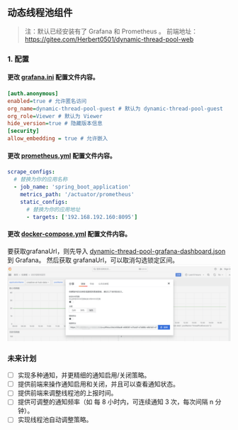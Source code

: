 ## 动态线程池组件
> 注：默认已经安装有了 Grafana 和 Prometheus 。
> 前端地址：https://gitee.com/Herbert0501/dynamic-thread-pool-web
### 1. 配置

#### 更改 [grafana.ini](./docs/dev-ops/grafana.ini) 配置文件内容。
```ini
[auth.anonymous]
enabled=true # 允许匿名访问
org_name=dynamic-thread-pool-guest # 默认为 dynamic-thread-pool-guest
org_role=Viewer # 默认为 Viewer
hide_version=true # 隐藏版本信息
[security]
allow_embedding = true # 允许嵌入
```
#### 更改 [prometheus.yml](./docs/dev-ops/prometheus.yml) 配置文件内容。
```yaml
scrape_configs:
  # 替换为你的应用名称
  - job_name: 'spring_boot_application'
    metrics_path: '/actuator/prometheus'
    static_configs:
      # 替换为你的应用地址
      - targets: ['192.168.192.160:8095']
```
#### 更改 [docker-compose.yml](./docs/dev-ops/docker-compose.yml) 配置文件内容。
要获取grafanaUrl，则先导入 [dynamic-thread-pool-grafana-dashboard.json](./docs/dev-ops/动态线程池监控-dashboard.json) 到 Grafana。
然后获取 grafanaUrl，可以取消勾选锁定区间。
![如图](./docs/dev-ops/grafana.png)

### 未来计划

- [ ] 实现多种通知，并更精细的通知启用/关闭策略。
- [ ] 提供前端来操作通知启用和关闭，并且可以查看通知状态。
- [ ] 提供前端来调整线程池的上报时间。
- [ ] 提供可调整的通知频率（如 每 8 小时内，可连续通知 3 次，每次间隔 n 分钟）。
- [ ] 实现线程池自动调整策略。